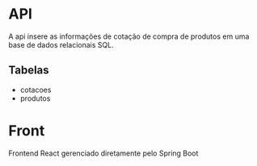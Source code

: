 # API
A api insere as informações de cotação de compra de produtos em uma base de dados relacionais SQL.

## Tabelas
- cotacoes
- produtos

# Front
Frontend React gerenciado diretamente pelo Spring Boot
